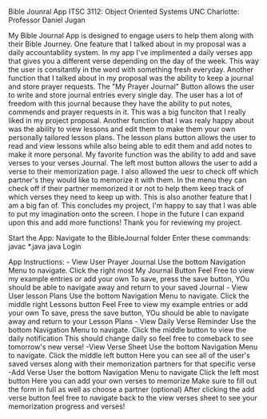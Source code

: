 Bible Jounral App
ITSC 3112: Object Oriented Systems
UNC Charlotte: Professor Daniel Jugan

My Bible Journal App is designed to engage users to help them along with their Bible Journey. One feature that I talked about in my proposal was a daily accountability system. In my app I've implimented a daily verses app that gives you a different verse depending on the day of the week. This way the user is consitantly in the word with something fresh everyday. Another function that I talked about in my proposal was the ability to keep a journal and store prayer requests. The "My Prayer Journal" Button allows the user to write and store journal entries every single day. The user has a lot of freedom with this journal because they have the ability to put notes, commends and prayer requests in it. This was a big funciton that I really liked in my project proposal. Another function that I was realy happy about was the ability to view lessons and edit them to make them your own personally tailored lesson plans. The lesson plans button allows the user to read and view lessons while also being able to edit them and add notes to make it more personal. My favorite function  was the ability to add and save verses to your verses Journal. The left most button allows the user to add a verse to their memorization page. I also allowed the uesr to check off which partner's they would like to memorize it with them. In the menu they can check off if their partner memorized it or not to help them keep track of which verses they need to keep up with. This is also another feature that I am a big fan of. This concludes my project, I'm happy to say that I was able to put my imagination onto the screen. I hope in the future I can expand upon this and add more functions! Thank you for reviewing my project. 

Start the App:
        Navigate to the BibleJournal folder
        Enter these commands:
            javac *.java
            java Login

App Instructions:
    - View User Prayer Journal
        Use the bottom Navigation Menu to navigate.
        Click the right most My Journal Button
        Feel Free to view my example entries or add your own
        To save, press the save button,
            YOu should be able to navigate away and return to your saved Journal
    - View User lesson Plans
        Use the bottom Navigation Menu to navigate.
        Click the middle right Lessons button
        Feel Free to view my example entries or add your own
        To save, press the save button,
            YOu should be able to navigate away and return to your Lesson Plans
    - View Daily Verse Reminder
        Use the bottom Navigation Menu to navigate.
        Click the middle button to view the daily notification
        This should change daily so feel free to comeback to see tomorrow's new verse!
    -View Verse Sheet
        Use the bottom Navigation Menu to navigate.
        Click the middle left button
        Here you can see all of the user's saved verses along with their memorization partners for that specific verse
    -Add Verse
        User the bottom Navigation Menu to navigate
        Click the left most button
        Here you can add your own verses to memorize
        Make sure to fill out the form in full as well as choose a partner (optional)
        After clicking the add verse button feel free to navigate back to the view verses sheet to see your memorization progress and verses!
        